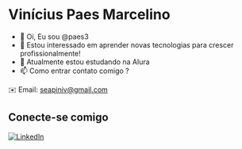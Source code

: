 # Vinícius Paes Marcelino
- 👋 Oi, Eu sou @paes3
- 👀 Estou interessado em aprender novas tecnologias para crescer profissionalmente!
- 🌱 Atualmente estou estudando na Alura
-  📫 Como entrar contato comigo ?

✉️ Email: seapiniv@gmail.com

## Conecte-se comigo
[![LinkedIn](https://img.shields.io/badge/LinkedIn-000?style=for-the-badge&logo=linkedin&logoColor=0E76A8)](https://www.linkedin.com/in/viniciuspaesmarcelino/)
